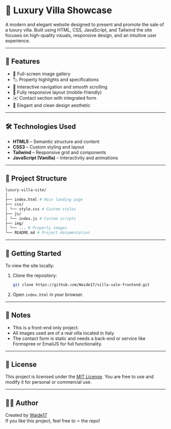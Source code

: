 # 🏡 Luxury Villa Showcase

A modern and elegant website designed to present and promote the sale of a luxury villa. Built using HTML, CSS, JavaScript, and Tailwind the site focuses on high-quality visuals, responsive design, and an intuitive user experience.

---

## 🌟 Features

- 📸 Full-screen image gallery
- 🏷️ Property highlights and specifications
- 🧭 Interactive navigation and smooth scrolling
- 📱 Fully responsive layout (mobile-friendly)
- ✉️ Contact section with integrated form
- 🎨 Elegant and clean design aesthetic

---

## 🛠️ Technologies Used

- **HTML5** – Semantic structure and content
- **CSS3** – Custom styling and layout
- **Tailwind** – Responsive grid and components
- **JavaScript (Vanilla)** – Interactivity and animations

---

## 📁 Project Structure

```bash
luxury-villa-site/
│
├── index.html # Main landing page
├── css/
│ └── style.css # Custom styles
├── js/
│ └── index.js # Custom scripts
├── img/
│ └── ... # Property images
└── README.md # Project documentation
```
---

## 🚀 Getting Started

To view the site locally:

1. Clone the repository:
   ```bash
   git clone https://github.com/Waide17/villa-sale-frontend.git
   
2. Open `index.html` in your browser.

---

## 📌 Notes

- This is a front-end only project.
- All images used are of a real villa located in Italy.
- The contact form is static and needs a back-end or service like Formspree or EmailJS for full functionality.

---

## 🪪 License

This project is licensed under the [MIT License](LICENSE). You are free to use and modify it for personal or commercial use.

---

## 🙋‍♂️ Author

Created by [Waide17](https://github.com/Waide17)  
If you like this project, feel free to ⭐️ the repo!


